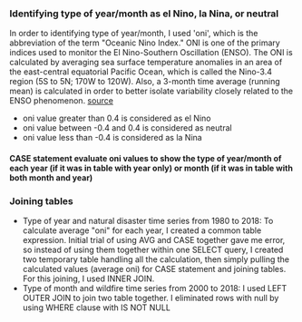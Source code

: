 ### Identifying type of year/month as el Nino, la Nina, or neutral
In order to identifying type of year/month, I used 'oni', which is the abbreviation of the term "Oceanic Nino Index." ONI is one of the primary indices used to monitor the El Nino-Southern Oscillation (ENSO). The ONI is calculated by averaging sea surface temperature anomalies in an area of the east-central equatorial Pacific Ocean, which is called the Nino-3.4 region (5S to 5N; 170W to 120W). Also, a 3-month time average (running mean) is calculated in order to better isolate variability closely related to the ENSO phenomenon. [source](https://catalog.data.gov/dataset/climate-prediction-center-cpcoceanic-nino-index)
* oni value greater than 0.4 is considered as el Nino
* oni value between -0.4 and 0.4 is considered as neutral
* oni value less than -0.4 is considered as la Nina

#### CASE statement evaluate oni values to show the type of year/month of each year (if it was in table with year only) or month (if it was in table with both month and year)


### Joining tables
* Type of year and natural disaster time series from 1980 to 2018: To calculate average "oni" for each year, I created a common table expression. Initial trial of using AVG and CASE together gave me error, so instead of using them together within one SELECT query, I created two temporary table handling all the calculation, then simply pulling the calculated values (average oni) for CASE statement and joining tables. For this joining, I used INNER JOIN.
* Type of month and wildfire time series from 2000 to 2018: I used LEFT OUTER JOIN to join two table together. I eliminated rows with null by using WHERE clause with IS NOT NULL
